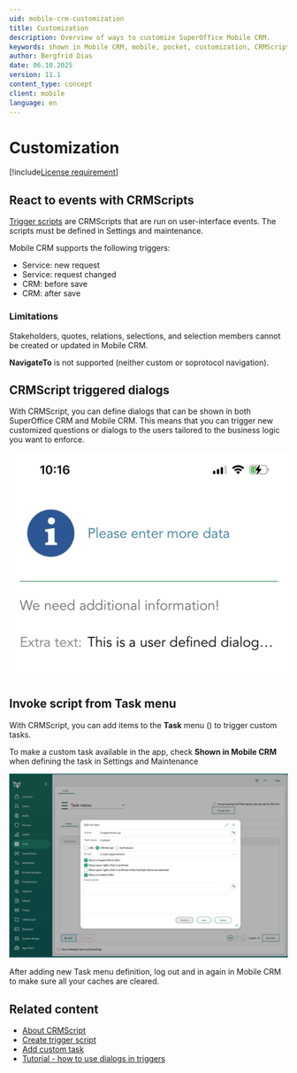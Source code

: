 ```yaml
---
uid: mobile-crm-customization
title: Customization
description: Overview of ways to customize SuperOffice Mobile CRM.
keywords: shown in Mobile CRM, mobile, pocket, customization, CRMScript
author: Bergfrid Dias
date: 06.10.2025
version: 11.1
content_type: concept
client: mobile
language: en
---
```


# Customization

[!include[License requirement](../../../../common/includes/req-dev-tools.md)]

## React to events with CRMScripts

[Trigger scripts][1] are CRMScripts that are run on user-interface events. The scripts must be defined in Settings and maintenance.

Mobile CRM supports the following triggers:

* Service: new request
* Service: request changed
* CRM: before save
* CRM: after save

### Limitations

Stakeholders, quotes, relations, selections, and selection members cannot be created or updated in Mobile CRM.

**NavigateTo** is not supported (neither custom or soprotocol navigation).

## CRMScript triggered dialogs

With CRMScript, you can define dialogs that can be shown in both SuperOffice CRM and Mobile CRM. This means that you can trigger new customized questions or dialogs to the users tailored to the business logic you want to enforce.

![Mobile CRM custom dialog -app-screen][img1]

## Invoke script from Task menu

With CRMScript, you can add items to the **Task** menu (<i class="ph ph-dots-three-circle-vertical" aria-hidden="true"></i>) to trigger custom tasks.

To make a custom task available in the app, check **Shown in Mobile CRM** when defining the task in Settings and Maintenance

![Setup of a custom task that runs a CRMScript -screenshot][img5]

After adding new Task menu definition, log out and in again in Mobile CRM to make sure all your caches are cleared.

## Related content

* [About CRMScript][3]
* [Create trigger script][2]
* [Add custom task][1]
* [Tutorial - how to use dialogs in triggers][4]

<!-- Referenced links -->
[1]: ../../automation/trigger/reference/index.md
[2]: ../../automation/trigger/create-trigger-script.md
[3]: ../../automation/crmscript/overview/index.md
[4]: ../../automation/crmscript/tutorials/using-dialogs-in-triggers.md

<!-- Referenced images -->
[img1]: ../../../media/loc/en/mobile/custom-dialog.png
[img5]: ../../../media/loc/en/mobile/add-task-menu-item.png

